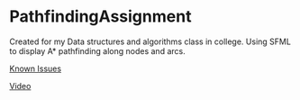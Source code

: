 # PathfindingAssignment

Created for my Data structures and algorithms class in college. Using SFML to display A* pathfinding along nodes and arcs.

[Known Issues](https://github.com/Stephen321/PathfindingAssignment/issues/1)

[Video](https://youtu.be/9b_zXSMimd8)
